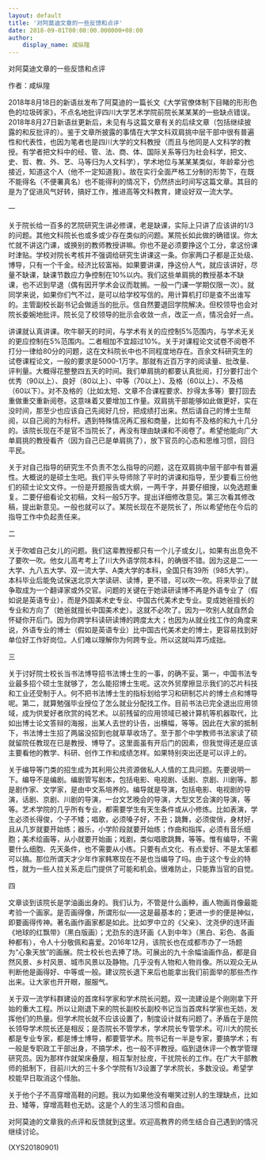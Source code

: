 ```yaml
---
layout: default
title: '对阿莫迪文章的一些反馈和点评'
date: 2018-09-01T00:00:00.000000+08:00
author:
    display_name: 咸纵隍
---
```


对阿莫迪文章的一些反馈和点评

作者：咸纵隍

2018年8月18日的新语丝发布了阿莫迪的一篇长文《大学官僚体制下目睹的形形色色的垃圾砖家》，不点名地批评四川大学艺术学院前院长某某某的一些缺点错误。2018年8月27日新语丝更新后，未见有与这篇文章有关的后续文章（包括继续披露的和反批评的）。鉴于文章所披露的事情在大学文科双肩挑中层干部中很有普遍性和代表性，也因为笔者也是四川大学的文科教授（而且与他同是人文科学的教授。有学者把文科中的经、管、法、商、体、国际关系等归为社会科学，把文、史、哲、教、外、艺、马等归为人文科学），学术地位与某某某类似，年龄辈分也接近，知道这个人（他不一定知道我）。故在实行全面严格工分制的形势下，在既不能得名（不便署真名）也不能得利的情况下，仍然挤出时间写这篇文章。其目的是为了促进风气好转，搞好工作，推进高等文科教育，建设好双一流大学。

一

关于院长给一百多的艺院研究生讲必修课，老是缺课，实际上只讲了应该讲的1/3的问题。其他文科院长也或多或少存在类似的问题。某院长如此做的确错误。你太忙就不讲这门课，或换别的教师教授讲嘛。你也不是必须要挣这个工分，拿这份课时津贴。学校对院长考核并不强调给研究生讲课这一条。你家两口子都是正处级、博导，只有一个千金。经济比较富裕。如果要讲课，挣这份人气，就应该讲好，尽量不缺课，缺课节数应力争控制在10%以内。我们这些单肩挑的教授基本不缺课，也不迟到早退（偶有因开学术会议而耽搁。一般一门课一学期仅限一次）。就同学来说，如果你们气不过，是可以给学校写信的。用计算机打印是查不出谁写的。主管副校长副书记会做适当的批示。信自然要退回学院解决。但校领导也会对院长委婉地批评。院长见了校领导的批示会收敛一点，改正一点，情况会好一点。

讲课就认真讲课。吹牛聊天的时间，与学术有关的应控制5%范围内，与学术无关的更应控制在5%范围内。二者相加不宜超过10%。关于对课程论文试卷不阅卷不打分一律给80分的问题，这在文科院长中也不同程度地存在。百余文科研究生的试卷课程论文，一般的要求是5000-1万字。那就有近百万字的阅读量、批改量、评判量。大概得花整整四五天的时间。我们单肩挑的都要认真批阅，打分要打出个优秀（90以上）、良好（80以上）、中等（70以上）、及格（60以上）、不及格（60以下）。对不及格的（比如太短、文章不合课程要求、抄得太多等）要打回去重做重交重新阅卷。这意味着又要增加工作量。双肩挑干部能够如此做更好，实在没时间，那至少也应该自己先阅好几份，把成绩打出来。然后请自己的博士生帮阅，以自己阅的为标杆。遇到特殊情况再汇报和商量，比如有不及格的和九十几分的。该院长现在不是官不当院长了，再没有理由缺课和不阅卷了。希望他能向广大单肩挑的教授看齐（因为自己已是单肩挑了），放下官员的心态和思维习惯，回归平民。

关于对自己指导的研究生不负责不怎么指导的问题，这在双肩挑中层干部中有普遍性。大概说的是硕士生吧。我们平头导师除了平时的讲课和指导，至少要看三份他们的硕士论文文件。一份是开题报告或大纲，一两千字，并要仔细搜，以免选题重复。二要仔细看论文初稿，文科一般5万字。提出详细修改意见。第三次看其修改稿，提出新意见。一般也就可以了。某院长现在不是院长了，所以希望他在今后的指导工作中负起责任来。

二

关于吹嘘自己女儿的问题。我们这辈教授都只有一个儿子或女儿，如果有出息免不了要吹一吹。他女儿高考考上了川大外语学院本科，的确很不错。因为这是二一一大学、九八五大学、双一流大学、A类大学的本科，全国只有39所（985大学）。本科毕业后能免试保送北京大学读研、读博，更不错，可以吹一吹。将来毕业了就争取成为一个翻译家或外交官。问题的关键在于她读研读博不再是外语专业了（假如说是英语专业），而是外国美术史专业、中国古代美术史专业。变成她爸擅长的专业和方向了（她爸就擅长中国美术史）。这就不必吹了。因为一吹别人就自然会怀疑你开后门。因为你跨学科读研读博的跨度太大；也因为从就业找工作的角度来说，外语专业的博士（假如是英语专业）比中国古代美术史的博士，更容易找到好单位好工作好岗位。人们难以理解你为何跨专业。所以这就叫弄巧成拙。

三

关于讨好院士校长当书法博导招书法博士生的一事，的确不妥。第一，中国书法专业最多招个硕士生就够了，怎么能招博士生呢。这次外贸摩擦显示我们的芯片科技和工业还受制于人。何不把书法博士生的指标划给学习和研制芯片的博士点和博导呢。第二，就算勉强毕业授位了怎么就业分配找工作。目前书法已完全退出应用领域，成为供爱好者欣赏的纯艺术。以前残留的应用领域已被计算机等机器取代，比如出博士论文答辩的海报，出某人去世的讣告，出横幅，等等。因此在大家的抵制下，书法博士生招了两届没招到也就草草收场了。至于那个中学教师书法家读了硕就留院任教现在已是教授、博导了。这里面虽有开后门的因素，但我觉得还是应该主要看他的教学、科研、创作工作和成绩怎样。如果特别突出还是可以评上的。

关于编导等门类的招生成为其利用公共资源做私人人情的工具问题。先要说明一下。编导不是编剧。编剧管写剧本，包括电影、电视剧、话剧、京剧、川剧等。那是剧作家、文学家，是由中文系培养的。编导就是导演，包括电影、电视剧的导演，话剧、京剧、川剧的导演，一台文艺晚会的导演，大型文艺会演的导演，等等。艺术学院的几乎所有专业，都需要学生有天生条件或从小修炼。比如表演，学生必须长得俊，个子不矮；唱歌，必须嗓子好，不丑；跳舞，必须俊俏，身材好，且从几岁就要开始练；器乐，小学阶段就要开始练；作曲和指挥，必须有音乐细胞；美术绘画等，从小就要开始画；戏剧，类似唱歌跳舞，等等。惟有编导，不需要什么细胞、先天条件，也不需要从小练。只要有点文化、有点爱好、不是太笨都可以搞。那位所谓天才少年作家韩寒现在不是也当编导了吗。由于这个专业的特性，就为一些人拉关系走后门提供了可能和机会。很难防止，只能靠当官的自觉。

四

文章谈到该院长是学油画出身的。我们认为，不管是什么画种，画人物画肖像最能考验一个画家。是否画得像，所谓形似——这是最基本的；更进一步的便是神似，即要画得传神。著名画作画家都是如此。比如罗中立的《父亲》、沈尧伊的连环画《地球的红飘带》（黑白版画）；尤劲东的连环画《人到中年》（黑白、彩色、各画种都有），令人十分敬佩和喜爱。2016年12月，该院长也在成都市办了一场题为“心象天放”的画展。院士校长也去捧了场。可展出的九十余幅油画作品，都是自然风景、乡村风景、城市风景以及静物。几乎没有人物和人物肖像。所以观众无从判断他是画得好、中等或一般。建议院长退下来后也能拿出我们前面举的那些杰作出来。让大家也开开眼，服服气。

关于双一流学科群建设的首席科学家和学术院长问题。双一流建设是个刚刚拿下开始的重大工程。所以让刚退下来的院长副校长副校书记当当首席科学家也无妨，发挥他们的热量。但学术院长就不应该设置了，制度设计就有问题了。矛盾在于是院长领导学术院长还是相反；是否院长不管学术，学术院长专管学术。可川大的院长都是专业专家，都是博士博导，都要管学术。院书记有一半是专家，要搞学术；有一般是专职政工干部出身，不搞学术，也一般不评教授。临到退休评一个教学管理研究员。因为那样作就架床叠屋，相互掣肘扯皮，干扰院长的工作。在广大干部教师的抵制下，目前川大的三十多个学院有1/3设置了学术院长，多数没设。希望学校能早日取消这个怪胎。

关于他个子不高穿增高鞋的问题。我以为如果他没有嘲笑过别人的生理缺点，比如丑、矮等，穿增高鞋也无妨。这是个人的生活习惯和自由。

对阿莫迪的文章我的点评和反馈就到这里。欢迎高教界的师生结合自己遇到的情况继续讨论。

(XYS20180901)

